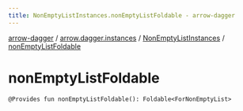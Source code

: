 ```yaml
---
title: NonEmptyListInstances.nonEmptyListFoldable - arrow-dagger
---
```


[arrow-dagger](../../index.html) / [arrow.dagger.instances](../index.html) / [NonEmptyListInstances](index.html) / [nonEmptyListFoldable](./non-empty-list-foldable.html)

# nonEmptyListFoldable

`@Provides fun nonEmptyListFoldable(): Foldable<ForNonEmptyList>`